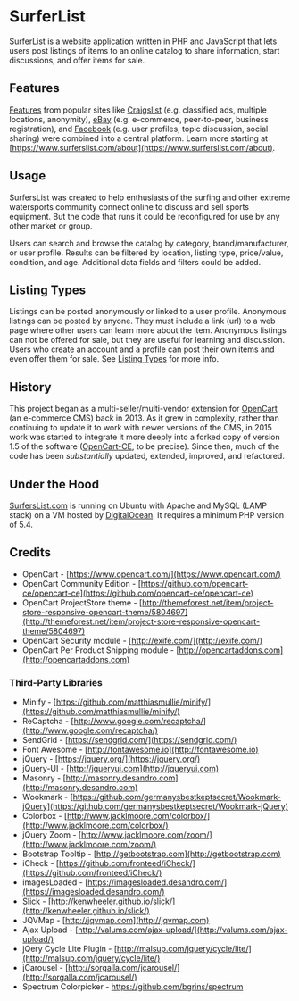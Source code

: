 # SurferList

SurferList is a website application written in PHP and JavaScript that lets users post listings of items to an online catalog to share information, start discussions, and offer items for sale.

## Features

[Features](https://www.surferslist.com/features) from popular sites like [Craigslist](https://www.craigslist.org/) (e.g. classified ads, multiple locations, anonymity), [eBay](https://www.craigslist.org/) (e.g. e-commerce, peer-to-peer, business registration), and [Facebook](https://www.facebook.com/) (e.g. user profiles, topic discussion, social sharing) were combined into a central platform.  Learn more starting at [https://www.surferslist.com/about](https://www.surferslist.com/about).

## Usage

SurfersList was created to help enthusiasts of the surfing and other extreme watersports community connect online to discuss and sell sports equipment.  But the code that runs it could be reconfigured for use by any other market or group.

Users can search and browse the catalog by category, brand/manufacturer, or user profile.  Results can be filtered by location, listing type, price/value, condition, and age.  Additional data fields and filters could be added.

## Listing Types

Listings can be posted anonymously or linked to a user profile.  Anonymous listings can be posted by anyone.  They must include a link (url) to a web page where other users can learn more about the item.  Anonymous listings can not be offered for sale, but they are useful for learning and discussion.  Users who create an account and a profile can post their own items and even offer them for sale. See [Listing Types](https://www.surferslist.com/about-listings#listing-types) for more info.

## History

This project began as a multi-seller/multi-vendor extension for [OpenCart](https://github.com/opencart/opencart) (an e-commerce CMS) back in 2013.  As it grew in complexity, rather than continuing to update it to work with newer versions of the CMS, in 2015 work was started to integrate it more deeply into a forked copy of version 1.5 of the software ([OpenCart-CE](https://github.com/opencart-ce/opencart-ce), to be precise).  Since then, much of the code has been *substantially* updated, extended, improved, and refactored.

## Under the Hood

[SurfersList.com](https://www.surferslist.com/) is running on Ubuntu with Apache and MySQL (LAMP stack) on a VM hosted by [DigitalOcean](https://www.digitalocean.com/).  It requires a minimum PHP version of 5.4.

## Credits

* OpenCart - [https://www.opencart.com/](https://www.opencart.com/)
* OpenCart Community Edition - [https://github.com/opencart-ce/opencart-ce](https://github.com/opencart-ce/opencart-ce)
* OpenCart ProjectStore theme - [http://themeforest.net/item/project-store-responsive-opencart-theme/5804697](http://themeforest.net/item/project-store-responsive-opencart-theme/5804697)
* OpenCart Security module - [http://exife.com/](http://exife.com/)
* OpenCart Per Product Shipping module - [http://opencartaddons.com](http://opencartaddons.com)

### Third-Party Libraries

* Minify - [https://github.com/matthiasmullie/minify/](https://github.com/matthiasmullie/minify/)
* ReCaptcha - [http://www.google.com/recaptcha/](http://www.google.com/recaptcha/)
* SendGrid - [https://sendgrid.com/](https://sendgrid.com/)
* Font Awesome - [http://fontawesome.io](http://fontawesome.io)
* jQuery - [https://jquery.org/](https://jquery.org/)
* jQuery-UI - [http://jqueryui.com](http://jqueryui.com)
* Masonry - [http://masonry.desandro.com](http://masonry.desandro.com)
* Wookmark - [https://github.com/germanysbestkeptsecret/Wookmark-jQuery](https://github.com/germanysbestkeptsecret/Wookmark-jQuery)
* Colorbox - [http://www.jacklmoore.com/colorbox/](http://www.jacklmoore.com/colorbox/)
* jQuery Zoom - [http://www.jacklmoore.com/zoom/](http://www.jacklmoore.com/zoom/)
* Bootstrap Tooltip - [http://getbootstrap.com](http://getbootstrap.com)
* iCheck - [https://github.com/fronteed/iCheck/](https://github.com/fronteed/iCheck/)
* imagesLoaded - [https://imagesloaded.desandro.com/](https://imagesloaded.desandro.com/)
* Slick - [http://kenwheeler.github.io/slick/](http://kenwheeler.github.io/slick/)
* JQVMap - [http://jqvmap.com](http://jqvmap.com)
* Ajax Upload - [http://valums.com/ajax-upload/](http://valums.com/ajax-upload/)
* jQery Cycle Lite Plugin - [http://malsup.com/jquery/cycle/lite/](http://malsup.com/jquery/cycle/lite/)
* jCarousel - [http://sorgalla.com/jcarousel/](http://sorgalla.com/jcarousel/)
* Spectrum Colorpicker - https://github.com/bgrins/spectrum
